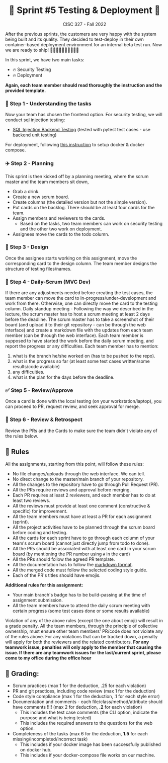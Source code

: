 <h1 align='center'>🍿 Sprint #5 Testing & Deployment 🍿</h1>

<p align='center'>CISC 327  -  Fall 2022</p>

After the previous sprints, the customers are very happy with the system being built and its quality.
They decided to test-deploy in their own container-based deployment environment for an internal beta test run.
Now we are ready to ship! 🚢🚢🚢🚢🚢🚢🚢🚢🚢🚢

In this sprint, we have two main tasks:
- 🔥 Security Testing
- 🔥 Deployment

**Again, each team member should read thoroughly the instruction and the provided template.**


### 🍱 Step 1 - Understanding the tasks

Now your team has chosen the frontend option. For security testing, we will conduct sql injection testing:

- [SQL Injection Backend Testing](A5-Payload.md) (tested with pytest test cases - use backend unit testing)

For deployment, following [this instruction](A5-Docker.md) to setup docker & docker compose.

### ✈️ Step 2 - Planning

This sprint is then kicked off by a planning meeting, where the scrum master and the team members sit down, 
- Grab a drink.
- Create a new scrum board.
- Create columns (the detailed version but not the simple version).
- Put cards on the backlog. There should be at least four cards for the team.
- Assign members and reviewers to the cards.
  - Based on the tasks, two team members can work on security testing and the other two work on deployment.
- Assignees move the cards to the todo column.


### 🎨 Step 3 - Design

Once the assignee starts working on this assignment, move the corresponding card to the design column.
The team member designs the structure of testing files/names. 

### 🚀 Step 4 - Daily-Scrum (MVC Dev)

If there are any adjustments needed before creating the test cases, the team member can move the card to in-progress/under-development and work from there.
Otherwise, one can directly move the card to the testing column.
Daily standup meeting - Following the way we described in the lecture, the scrum master has to host a scrum meeting at least 2 days before the deadline.
The scrum master has to take a screenshot of their board (and upload it to their git repository - can be through the web interface) and create a markdown file with the updates from each team member (can be through the web interface). Each team member is supposed to have started the work before the daily scrum meeting, 
and report the progress or any difficulties. Each team member has to mention: 
1) what is the branch he/she worked on (has to be pushed to the repo). 
2) what is the progress so far (at least some test cases written/some results/code available)
3) any difficulties.
4) what is the plan for the days before the deadline.


### ✅ Step 5 - Review/Approve
Once a card is done with the local testing (on your workstation/laptop), you can proceed to PR, request review, and seek approval for merge. 


### 📝 Step 6 - Review & Retrospect
Review the PRs and the Cards to make sure the team didn't violate any of the rules below.


## 💺 Rules

All the assignments, starting from this point, will follow these rules:

- No file changes/uploads through the web interface. We can tell.
- No direct change to the master/main branch of your repository. 
- All the changes to the repository have to go through Pull Request (PR).
- All the PRs require reviews and approval before merging. 
- Each PR requires at least 2 reviewers, and each member has to do at least two reviews.
- All the reviews must provide at least one comment (constructive & specific) for improvement. 
- All the team members must have at least a PR for each assignment (sprint).
- All the project activities have to be planned through the scrum board before coding and testing.
- All the cards for each sprint have to go through each column of your team's scrum board (cannot just directly jump from todo to done).
- All the PRs should be associated with at least one card in your scrum board (by mentioning the PR number using `#` in the card)
- All the PRs should follow the agreed PR template.
- All the documentation has to follow the [markdown format](https://guides.github.com/features/mastering-markdown/).
- All the merged code must follow the selected coding style guide. 
- Each of the PR's titles should have emojis. 

**Additional rules for this assignment:**
- Your main branch's badge has to be build-passing at the time of assignment submission. 
- All the team members have to attend the daily scrum meeting with certain progress (some test cases done or some results available)



Violation of any of the above rules (except the one about emoji) will result in a grade penalty.
All the team members, through the principle of collective ownership, must ensure other team members' PR/code does not violate any of the rules above.
For any violations that can be tracked down, a penalty will apply for both the reviewers and the related contributors. 
**For any teamwork issue, penalties will only apply to the member that causing the issue. If there are any teamwork issues for the last/current sprint, please come to my office during the office hour**

## 💺 Grading:

- Scrum practices (max 1 for the deduction, .25 for each violation)
- PR and git practices, including code review (max 1 for the deduction)
- Code style compliance (max 1 for the deduction, .1 for each style error)
- Documentation and comments - each file/class/method/attribute should have comments !!!! (max 2 for deduction, **.2** for each violation)
  - This includes the test case comments (the CLI option, indicate the purpose and what is being tested)
  - This includes the required answers to the questions for the web option.
- Completeness of the tasks (max 6 for the deduction, **1.5** for each missing/incompleted/incorrect task)
  - This includes if your docker image has been successfully published on docker hub.
  - This includes if your docker-compose file works on our machine. 


